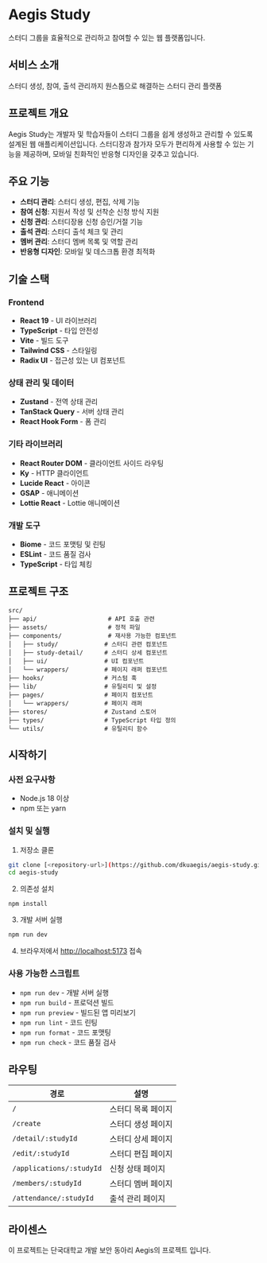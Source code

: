 # Aegis Study

스터디 그룹을 효율적으로 관리하고 참여할 수 있는 웹 플랫폼입니다.

## 서비스 소개

스터디 생성, 참여, 출석 관리까지 원스톱으로 해결하는 스터디 관리 플랫폼

## 프로젝트 개요

Aegis Study는 개발자 및 학습자들이 스터디 그룹을 쉽게 생성하고 관리할 수 있도록 설계된 웹 애플리케이션입니다. 스터디장과 참가자 모두가 편리하게 사용할 수 있는 기능을 제공하며, 모바일 친화적인 반응형 디자인을 갖추고 있습니다.

## 주요 기능

- **스터디 관리**: 스터디 생성, 편집, 삭제 기능
- **참여 신청**: 지원서 작성 및 선착순 신청 방식 지원
- **신청 관리**: 스터디장용 신청 승인/거절 기능
- **출석 관리**: 스터디 출석 체크 및 관리
- **멤버 관리**: 스터디 멤버 목록 및 역할 관리
- **반응형 디자인**: 모바일 및 데스크톱 환경 최적화

## 기술 스택

### Frontend
- **React 19** - UI 라이브러리
- **TypeScript** - 타입 안전성
- **Vite** - 빌드 도구
- **Tailwind CSS** - 스타일링
- **Radix UI** - 접근성 있는 UI 컴포넌트

### 상태 관리 및 데이터
- **Zustand** - 전역 상태 관리
- **TanStack Query** - 서버 상태 관리
- **React Hook Form** - 폼 관리

### 기타 라이브러리
- **React Router DOM** - 클라이언트 사이드 라우팅
- **Ky** - HTTP 클라이언트
- **Lucide React** - 아이콘
- **GSAP** - 애니메이션
- **Lottie React** - Lottie 애니메이션

### 개발 도구
- **Biome** - 코드 포맷팅 및 린팅
- **ESLint** - 코드 품질 검사
- **TypeScript** - 타입 체킹

## 프로젝트 구조

```text
src/
├── api/                    # API 호출 관련
├── assets/                 # 정적 파일
├── components/             # 재사용 가능한 컴포넌트
│   ├── study/             # 스터디 관련 컴포넌트
│   ├── study-detail/      # 스터디 상세 컴포넌트
│   ├── ui/                # UI 컴포넌트
│   └── wrappers/          # 페이지 래퍼 컴포넌트
├── hooks/                 # 커스텀 훅
├── lib/                   # 유틸리티 및 설정
├── pages/                 # 페이지 컴포넌트
│   └── wrappers/          # 페이지 래퍼
├── stores/                # Zustand 스토어
├── types/                 # TypeScript 타입 정의
└── utils/                 # 유틸리티 함수
```

## 시작하기

### 사전 요구사항

- Node.js 18 이상
- npm 또는 yarn

### 설치 및 실행

1. 저장소 클론
```bash
git clone [<repository-url>](https://github.com/dkuaegis/aegis-study.git)
cd aegis-study
```

2. 의존성 설치
```bash
npm install
```

3. 개발 서버 실행
```bash
npm run dev
```

4. 브라우저에서 [http://localhost:5173](http://localhost:5173) 접속

### 사용 가능한 스크립트

- `npm run dev` - 개발 서버 실행
- `npm run build` - 프로덕션 빌드
- `npm run preview` - 빌드된 앱 미리보기
- `npm run lint` - 코드 린팅
- `npm run format` - 코드 포맷팅
- `npm run check` - 코드 품질 검사

## 라우팅

| 경로 | 설명 |
|------|------|
| `/` | 스터디 목록 페이지 |
| `/create` | 스터디 생성 페이지 |
| `/detail/:studyId` | 스터디 상세 페이지 |
| `/edit/:studyId` | 스터디 편집 페이지 |
| `/applications/:studyId` | 신청 상태 페이지 |
| `/members/:studyId` | 스터디 멤버 페이지 |
| `/attendance/:studyId` | 출석 관리 페이지 |

## 라이센스

이 프로젝트는 단국대학교 개발 보안 동아리 Aegis의 프로젝트 입니다.
